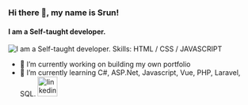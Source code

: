 ### Hi there 👋, my name is Srun!
#### I am a Self-taught developer.
![I am a Self-taught developer.](https://raw.githubusercontent.com/WANGZUNN/WANGZUNN/main/banner.png?token=AVSGG6PSDVNBLRRSRN5UNTTBTO6C2)
Skills:  HTML / CSS / JAVASCRIPT
- 🔭 I’m currently working on building my own portfolio 
- 🌱 I’m currently learning C#, ASP.Net, Javascript, Vue, PHP, Laravel, SQL.
[<img src='https://cdn.jsdelivr.net/npm/simple-icons@3.0.1/icons/linkedin.svg' alt='linkedin' height='40'>](https://www.linkedin.com/in/veng-srun/)  

